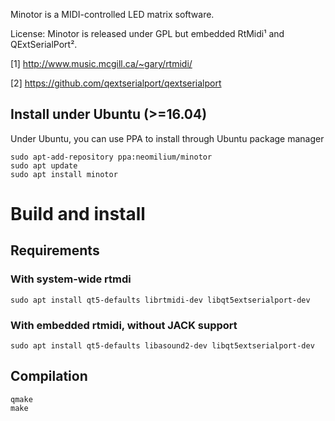 Minotor is a MIDI-controlled LED matrix software.

License:
Minotor is released under GPL but embedded RtMidi¹ and QExtSerialPort².

[1] http://www.music.mcgill.ca/~gary/rtmidi/

[2] https://github.com/qextserialport/qextserialport

## Install under Ubuntu (>=16.04)

Under Ubuntu, you can use PPA to install through Ubuntu package manager

~~~
sudo apt-add-repository ppa:neomilium/minotor
sudo apt update
sudo apt install minotor
~~~

# Build and install

## Requirements

### With system-wide rtmdi

~~~
sudo apt install qt5-defaults librtmidi-dev libqt5extserialport-dev
~~~

### With embedded rtmidi, without JACK support

~~~
sudo apt install qt5-defaults libasound2-dev libqt5extserialport-dev
~~~

## Compilation

```
qmake
make
```

